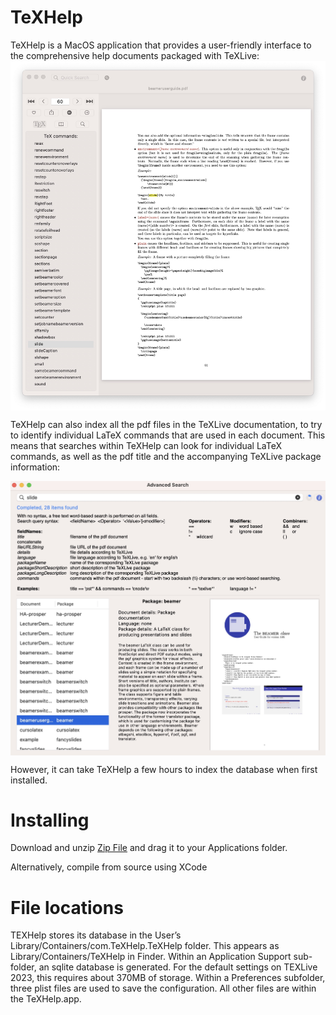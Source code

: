 # TeXHelp
TeXHelp is a MacOS application that provides a user-friendly interface to the comprehensive help documents packaged with TeXLive:
<img src="UserGuide/HelpDoc.jpg" width="600px" align="center"> 

TeXHelp can also index all the pdf files in the TeXLive documentation, to try to identify individual LaTeX commands that are used in each document. This means that searches within TeXHelp can look for individual LaTeX commands, as well as the pdf title and the accompanying TeXLive package information:

<img src="UserGuide/AdvancedSearch.jpg" width="600px" align="center"> 

However, it can take TeXHelp a few hours to index the database when first installed.


# Installing

Download and unzip [Zip File](TeXHelp.zip) and drag it to your Applications folder.

Alternatively, compile from source using XCode

# File locations
TEXHelp stores its database in the User’s Library/Containers/com.TeXHelp.TeXHelp folder. This appears as Library/Containers/TeXHelp in Finder. Within an Application Support sub- folder, an sqlite database is generated. For the default settings on TEXLive 2023, this requires about 370MB of storage. Within a Preferences subfolder, three plist files are used to save the configuration. All other files are within the TeXHelp.app.
